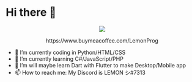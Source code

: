 <h1>Hi there 👋</h1>

<p align="center">
  <img src="https://online-hoster.000webhostapp.com/Images/../uploads/16624069138213920111253904208.png">

<p align="center">
  https://www.buymeacoffee.com/LemonProg
  
- 🔭 I’m currently coding in Python/HTML/CSS
- 🌱 I’m currently learning C#/JavaScript/PHP
- 🤔 I’m will maybe learn Dart with Flutter to make Desktop/Mobile app
- 📫 How to reach me: My Discord is LEMON シ#7313

